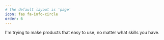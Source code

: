 ```yaml
---
# the default layout is 'page'
icon: fas fa-info-circle
order: 6
---
```

I'm trying to make products that easy to use, no matter what skills you have.